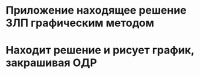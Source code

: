 # Приложение находящее решение ЗЛП графическим методом
# Находит решение и рисует график, закрашивая ОДР